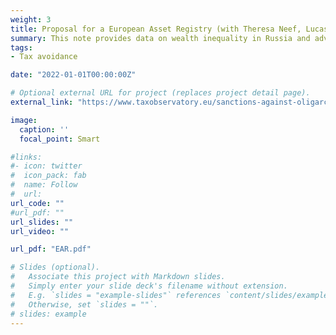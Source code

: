 ```yaml
---
weight: 3
title: Proposal for a European Asset Registry (with Theresa Neef, Lucas Chancel, Thomas Piketty and Gabriel Zucman)
summary: This note provides data on wealth inequality in Russia and advocates for a European Asset Registry. Russia exhibits the highest wealth inequality in Europe. Further, Russia’s wealthiest nationals conceal a large share of their wealth through tax havens. The current architecture of the global financial system impedes comprehensive knowledge on beneficial ownership across asset types and jurisdictions. Under the roof of a European Asset Registry, the already existing but currently dispersed information could be gathered. This would change the state of play, resulting in better-targeted sanctions and effective tools to curb money laundering, corruption and tax evasion. The European Union could have a pioneering role in taking the next step towards more financial transparency
tags:
- Tax avoidance

date: "2022-01-01T00:00:00Z"

# Optional external URL for project (replaces project detail page).
external_link: "https://www.taxobservatory.eu/sanctions-against-oligarchs/"

image:
  caption: ''
  focal_point: Smart

#links:
#- icon: twitter
#  icon_pack: fab
#  name: Follow
#  url: 
url_code: ""
#url_pdf: ""
url_slides: ""
url_video: ""

url_pdf: "EAR.pdf"

# Slides (optional).
#   Associate this project with Markdown slides.
#   Simply enter your slide deck's filename without extension.
#   E.g. `slides = "example-slides"` references `content/slides/example-slides.md`.
#   Otherwise, set `slides = ""`.
# slides: example
---
```

